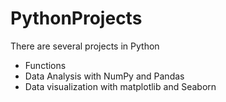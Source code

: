 # PythonProjects
There are several projects in Python
* Functions
* Data Analysis with NumPy and Pandas
* Data visualization with matplotlib and Seaborn
